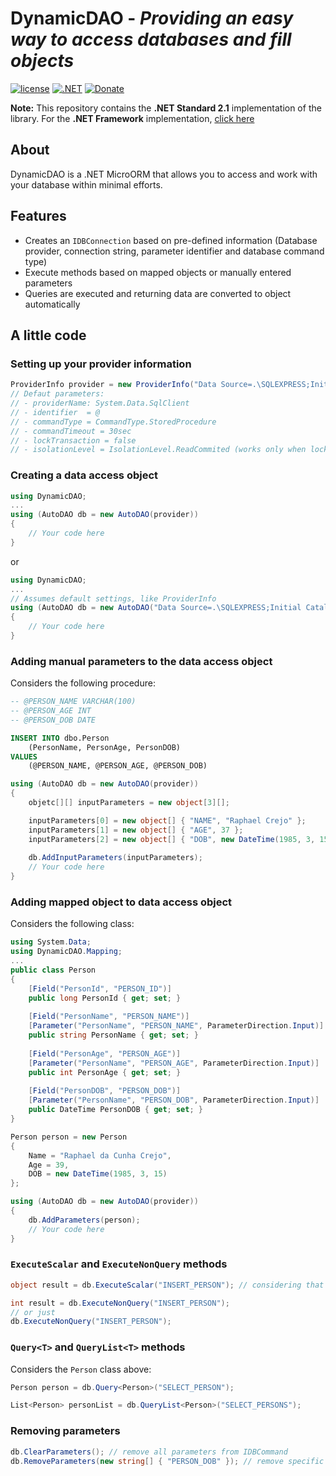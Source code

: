 # DynamicDAO - _Providing an easy way to access databases and fill objects_


[![license](https://img.shields.io/badge/license-MIT-brightgreen)](https://github.com/raphaelcrejo/DynamicDAO/blob/main/LICENSE) [![.NET](https://github.com/raphaelcrejo/DynamicDAO/actions/workflows/dotnet.yml/badge.svg?branch=main)](https://github.com/raphaelcrejo/DynamicDAO/actions/workflows/dotnet.yml) [![Donate](https://img.shields.io/badge/Donate-PayPal-informational.svg)](https://www.paypal.com/donate/?hosted_button_id=PZX6VD5F8VD3S)

**Note:** This repository contains the **.NET Standard 2.1** implementation of the library. For the **.NET Framework** implementation, [click here][Nfr]

## About
DynamicDAO is a .NET MicroORM that allows you to access and work with your database within minimal efforts.

## Features
- Creates an `IDBConnection` based on pre-defined information (Database provider, connection string, parameter identifier and database command type)
- Execute methods based on mapped objects or manually entered parameters 
- Queries are executed and returning data are converted to object automatically

## A little code
### Setting up your provider information

```csharp
ProviderInfo provider = new ProviderInfo("Data Source=.\SQLEXPRESS;Initial Catalog=tempdb;User ID=sa;Password=adm")
// Defaut parameters: 
// - providerName: System.Data.SqlClient
// - identifier  = @
// - commandType = CommandType.StoredProcedure
// - commandTimeout = 30sec
// - lockTransaction = false
// - isolationLevel = IsolationLevel.ReadCommited (works only when lockTransaction is true)
```

### Creating a data access object

```csharp
using DynamicDAO;
...
using (AutoDAO db = new AutoDAO(provider))
{
    // Your code here
}
```
or
```csharp
using DynamicDAO;
...
// Assumes default settings, like ProviderInfo
using (AutoDAO db = new AutoDAO("Data Source=.\SQLEXPRESS;Initial Catalog=tempdb;User ID=sa;Password=adm"))
{
    // Your code here
}
```

### Adding manual parameters to the data access object

Considers the following procedure:

```sql
-- @PERSON_NAME VARCHAR(100)
-- @PERSON_AGE INT
-- @PERSON_DOB DATE

INSERT INTO dbo.Person
    (PersonName, PersonAge, PersonDOB)
VALUES
    (@PERSON_NAME, @PERSON_AGE, @PERSON_DOB)
```

```csharp
using (AutoDAO db = new AutoDAO(provider))
{
    objetc[][] inputParameters = new object[3][];

    inputParameters[0] = new object[] { "NAME", "Raphael Crejo" };
    inputParameters[1] = new object[] { "AGE", 37 };
    inputParameters[2] = new object[] { "DOB", new DateTime(1985, 3, 15) };
    
    db.AddInputParameters(inputParameters);
    // Your code here
}
```

### Adding mapped object to data access object

Considers the following class:

```csharp
using System.Data;
using DynamicDAO.Mapping;
...
public class Person
{
    [Field("PersonId", "PERSON_ID")]
    public long PersonId { get; set; }
    
    [Field("PersonName", "PERSON_NAME")]
    [Parameter("PersonName", "PERSON_NAME", ParameterDirection.Input)]
    public string PersonName { get; set; }
    
    [Field("PersonAge", "PERSON_AGE")]
    [Parameter("PersonName", "PERSON_AGE", ParameterDirection.Input)]
    public int PersonAge { get; set; }
    
    [Field("PersonDOB", "PERSON_DOB")]
    [Parameter("PersonName", "PERSON_DOB", ParameterDirection.Input)]
    public DateTime PersonDOB { get; set; }
}
```

```csharp
Person person = new Person
{
    Name = "Raphael da Cunha Crejo",
    Age = 39,
    DOB = new DateTime(1985, 3, 15)
};

using (AutoDAO db = new AutoDAO(provider))
{
    db.AddParameters(person);
    // Your code here
}
```

### `ExecuteScalar` and `ExecuteNonQuery` methods

```csharp
object result = db.ExecuteScalar("INSERT_PERSON"); // considering that your stored procedure returns the Person ID
```
```csharp
int result = db.ExecuteNonQuery("INSERT_PERSON");
// or just
db.ExecuteNonQuery("INSERT_PERSON");
```

### `Query<T>` and `QueryList<T>` methods

Considers the `Person` class above:

```csharp
Person person = db.Query<Person>("SELECT_PERSON");
```

```csharp
List<Person> personList = db.QueryList<Person>("SELECT_PERSONS");
```

### Removing parameters

```csharp
db.ClearParameters(); // remove all parameters from IDBCommand
db.RemoveParameters(new string[] { "PERSON_DOB" }); // remove specific parameter from IDBCommand
```

[//]: #
[NFr]: <https://github.com/raphaelcrejo/DynamicDAOfx>
[Lic]: <https://github.com/raphaelcrejo/DynamicDAO/blob/main/LICENSE>
